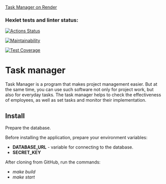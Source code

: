 [Task Manager on Render](https://task-manager-ravg.onrender.com)

### Hexlet tests and linter status:
[![Actions Status](https://github.com/JuliaMezenova/python-project-52/actions/workflows/hexlet-check.yml/badge.svg)](https://github.com/JuliaMezenova/python-project-52/actions)

[![Maintainability](https://api.codeclimate.com/v1/badges/6be368b01de9cc35c8f7/maintainability)](https://codeclimate.com/github/JuliaMezenova/python-project-52/maintainability)

[![Test Coverage](https://api.codeclimate.com/v1/badges/6be368b01de9cc35c8f7/test_coverage)](https://codeclimate.com/github/JuliaMezenova/python-project-52/test_coverage)

# Task manager

Task Manager is a program that makes project management easier. But at the same time, you can use such software not only for project work, but also for everyday tasks. The task manager helps to check the effectiveness of employees, as well as set tasks and monitor their implementation.

## Install

Prepare the database.

Before installing the application, prepare your environment variables:
+ **DATABASE_URL** - variable for connecting to the database.
+ **SECRET_KEY**

After cloning from GitHub, run the commands:
+ *make build*
+ *make start*

